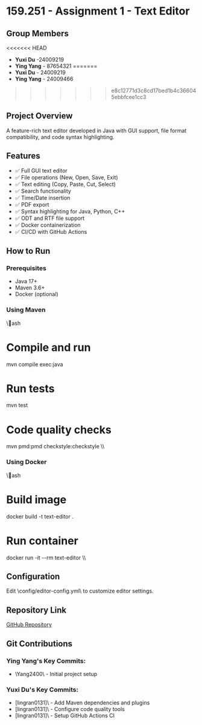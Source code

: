 ﻿# 159.251 - Assignment 1 - Text Editor

## Group Members
<<<<<<< HEAD
- **Yuxi Du** -24009219
- **Ying Yang** - 87654321
=======
- **Yuxi Du** - 24009219
- **Ying Yang** - 24009466
>>>>>>> e8c12771d3c8cd17bed1b4c366045ebbfcee1cc3

## Project Overview
A feature-rich text editor developed in Java with GUI support, file format compatibility, and code syntax highlighting.

## Features
- ✅ Full GUI text editor
- ✅ File operations (New, Open, Save, Exit)
- ✅ Text editing (Copy, Paste, Cut, Select)
- ✅ Search functionality
- ✅ Time/Date insertion
- ✅ PDF export
- ✅ Syntax highlighting for Java, Python, C++
- ✅ ODT and RTF file support
- ✅ Docker containerization
- ✅ CI/CD with GitHub Actions

## How to Run

### Prerequisites
- Java 17+
- Maven 3.6+
- Docker (optional)

### Using Maven
\\\ash
# Compile and run
mvn compile exec:java

# Run tests
mvn test

# Code quality checks
mvn pmd:pmd checkstyle:checkstyle
\\\

### Using Docker
\\\ash
# Build image
docker build -t text-editor .

# Run container
docker run -it --rm text-editor
\\\

## Configuration
Edit \config/editor-config.yml\ to customize editor settings.

## Repository Link
[GitHub Repository](https://github.com/lingran0131/251-Assignment1-2025-YuxiDu-YingYang)

## Git Contributions
### Ying Yang's Key Commits:
- \Yang2400\ - Initial project setup

### Yuxi Du's Key Commits:  
- \[lingran0131]\ - Add Maven dependencies and plugins
- \[lingran0131]\ - Configure code quality tools  
- \[lingran0131]\ - Setup GitHub Actions CI
